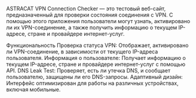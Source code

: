 ASTRACAT VPN Connection Checker — это тестовый веб-сайт, предназначенный для проверки состояния соединения с VPN. С помощью этого приложения пользователи могут узнать, активировано ли их VPN-соединение, а также получить информацию о текущем IP-адресе, стране и провайдере интернет-услуг.

Функциональность
Проверка статуса VPN: Отображает, активировано ли VPN-соединение, в зависимости от текущего IP-адреса пользователя.
Информация о пользователе: Получает информацию о текущем IP-адресе, стране и провайдере интернет-услуг с помощью API.
DNS Leak Test: Проверяет, есть ли утечка DNS, и сообщает пользователю, защищены ли его DNS-запросы.
Адаптивный дизайн: Интерфейс оптимизирован для работы на различных устройствах, включая мобильные.
